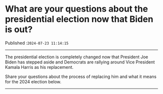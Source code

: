 # What are your questions about the presidential election now that Biden is out?

Published :`2024-07-23 11:14:15`

---

The presidential election is completely changed now that President Joe Biden has stepped aside and Democrats are rallying around Vice President Kamala Harris as his replacement.

Share your questions about the process of replacing him and what it means for the 2024 election below.

---

